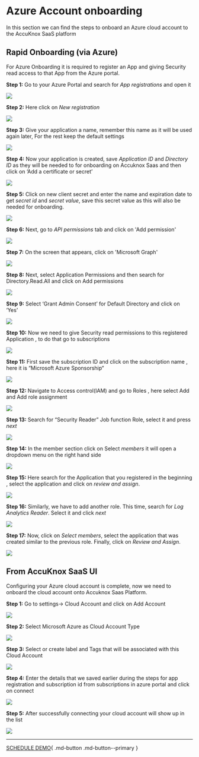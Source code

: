 

# **Azure Account onboarding**
In this section we can find the steps to onboard an Azure cloud account to the AccuKnox SaaS platform

## **Rapid Onboarding (via Azure)**

For Azure Onboarding it is required to register an App and giving Security read access to that App from the Azure portal.

**Step 1:** Go to your Azure Portal and search for *App registrations* and open it

![](images/azure1.png)

**Step 2:** Here click on *New registration*

![](images/azure2.png)


**Step 3:** Give your application a name, remember this name as it will be used again later, For the rest keep the default settings

![](images/azure3.png)


**Step 4:** Now your application is created,  save *Application ID* and *Directory ID* as they will be needed to for onboarding on Accuknox Saas and then click on ‘Add a certificate or secret’

![](images/azure4.png)


**Step 5:** Click on new client secret and enter the name and expiration date to get *secret id* and *secret value*, save this secret value as this will also be needed for onboarding.

![](images/azure5.png)

**Step 6:** Next, go to *API permissions* tab and click on 'Add  permission'

![](images/azure5-0.png)

**Step 7:** On the screen that appears, click on 'Microsoft Graph'

![](images/azure5-1.png)

**Step 8:** Next, select Application Permissions and then search for Directory.Read.All and click on Add permissions

![](images/azure5-2.png)

**Step 9:** Select ‘Grant Admin Consent’ for Default Directory and click on ‘Yes’

![](images/azure5-3.png)


**Step 10:** Now we need to give Security read permissions to this registered Application , to do that go to subscriptions

![](images/azure6.png)


**Step 11:** First save the subscription ID and click on the subscription name , here it is “Microsoft Azure Sponsorship“

![](images/azure7.png)


**Step 12:** Navigate to Access control(IAM) and go to Roles , here select Add and Add role assignment

![](images/azure8.png)


**Step 13:** Search for “Security Reader” Job function Role, select it and press *next*

![](images/azure9.png)


**Step 14:** In the member section click on Select *members* it will open a dropdown menu on the right hand side

![](images/azure10.png)


**Step 15:** Here search for the Application that you registered in the beginning , select the application and click on *review and assign*.

![](images/azure11.png)

**Step 16:** Similarly, we have to add another role. This time, search for *Log Analytics Reader*. Select it and click *next*

![](images/azure11-0.png)

**Step 17:** Now, click on *Select members*, select the application that was created similar to the previous role. Finally, click on *Review and Assign*.

![](images/azure11-1.png)


## **From AccuKnox SaaS UI**

Configuring your Azure cloud account is complete, now we need to onboard the cloud account onto Accuknox Saas Platform.

**Step 1:** Go to settings→ Cloud Account and click on Add Account

![](images/azure12.png)


**Step 2:** Select Microsoft Azure as Cloud Account Type

![](images/azure13.png)


**Step 3:** Select or create label and Tags that will be associated with this Cloud Account

![](images/azure14.png)


**Step 4:** Enter the details that we saved earlier during the steps for app registration and subscription id from subscriptions in azure portal and click on connect

![](images/azure15.png)


**Step 5:** After successfully connecting your cloud account will show up in the list

![](images/azure16.png)



- - -
[SCHEDULE DEMO](https://www.accuknox.com/contact-us){ .md-button .md-button--primary }